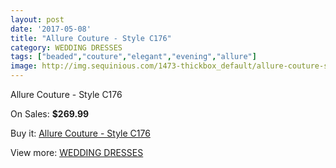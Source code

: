 ```yaml
---
layout: post
date: '2017-05-08'
title: "Allure Couture - Style C176"
category: WEDDING DRESSES
tags: ["beaded","couture","elegant","evening","allure"]
image: http://img.sequinious.com/1473-thickbox_default/allure-couture-style-c176.jpg
---
```

Allure Couture - Style C176

On Sales: **$269.99**
<a href="https://www.sequinious.com/wedding-dresses/558-allure-couture-style-c176.html"><amp-img layout="responsive" width="600" height="600" src="//img.sequinious.com/1473-thickbox_default/allure-couture-style-c176.jpg" alt="Allure Couture - Style C176 0" /></a>
<a href="https://www.sequinious.com/wedding-dresses/558-allure-couture-style-c176.html"><amp-img layout="responsive" width="600" height="600" src="//img.sequinious.com/1475-thickbox_default/allure-couture-style-c176.jpg" alt="Allure Couture - Style C176 1" /></a>
<a href="https://www.sequinious.com/wedding-dresses/558-allure-couture-style-c176.html"><amp-img layout="responsive" width="600" height="600" src="//img.sequinious.com/1474-thickbox_default/allure-couture-style-c176.jpg" alt="Allure Couture - Style C176 2" /></a>

Buy it: [Allure Couture - Style C176](https://www.sequinious.com/wedding-dresses/558-allure-couture-style-c176.html "Allure Couture - Style C176")

View more: [WEDDING DRESSES](https://www.sequinious.com/2-wedding-dresses "WEDDING DRESSES")